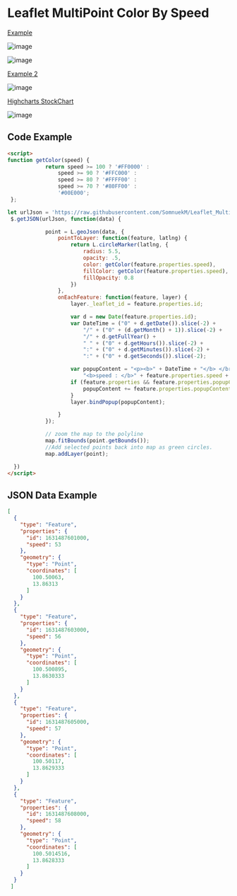# Leaflet MultiPoint Color By Speed

[Example](https://somnuekm.github.io/Leaflet_MultiPoint-Color-By-Speed/multiPointColorBySpeed.html)

![image](https://user-images.githubusercontent.com/58202287/133973903-a3995d23-4bc5-4ebc-ae7d-e60cf7b00eee.png)

![image](https://user-images.githubusercontent.com/58202287/133974079-1fe26a34-c4f4-4bb7-8739-dd670e038192.png)

[Example 2](https://somnuekm.github.io/Leaflet_MultiPoint-Color-By-Speed/MultiPointColorBySpeedInput.html)

![image](https://user-images.githubusercontent.com/58202287/134484140-c76500e4-1d1f-4e07-ba4d-adaedf89106c.png)

[Highcharts StockChart](https://somnuekm.github.io/Leaflet_MultiPoint-Color-By-Speed/speedChart.html)

![image](https://user-images.githubusercontent.com/58202287/134884807-e7350f4e-b1c5-45f3-8ecc-0260c5dcec5a.png)


## Code Example

```html
<script>
function getColor(speed) {
            return speed >= 100 ? '#FF0000' :
                speed >= 90 ? '#FFC000' :
                speed >= 80 ? '#FFFF00' :
                speed >= 70 ? '#80FF00' :
                '#00E000';
 };

let urlJson = 'https://raw.githubusercontent.com/SomnuekM/Leaflet_MultiPoint-Color-By-Speed/main/dataJson/demo.json';
 $.getJSON(urlJson, function(data) {

            point = L.geoJson(data, {
                pointToLayer: function(feature, latlng) {
                    return L.circleMarker(latlng, {
                        radius: 5.5,
                        opacity: .5,
                        color: getColor(feature.properties.speed),
                        fillColor: getColor(feature.properties.speed),
                        fillOpacity: 0.8
                    })
                },
                onEachFeature: function(feature, layer) {
                    layer._leaflet_id = feature.properties.id;

                    var d = new Date(feature.properties.id);
                    var DateTime = ("0" + d.getDate()).slice(-2) +
                        "/" + ("0" + (d.getMonth() + 1)).slice(-2) +
                        "/" + d.getFullYear() +
                        " " + ("0" + d.getHours()).slice(-2) +
                        ":" + ("0" + d.getMinutes()).slice(-2) + 
                        ":" + ("0" + d.getSeconds()).slice(-2);

                    var popupContent = "<p><b>" + DateTime + "</b> </br>" +
                        "<b>speed : </b>" + feature.properties.speed + "</br>";
                    if (feature.properties && feature.properties.popupContent) {
                        popupContent += feature.properties.popupContent;
                    }
                    layer.bindPopup(popupContent);

                }
            });

            // zoom the map to the polyline
            map.fitBounds(point.getBounds());
            //Add selected points back into map as green circles.
            map.addLayer(point);

  })
</script>
```

## JSON Data Example 
```json
[
  {
    "type": "Feature",
    "properties": {
      "id": 1631487601000,
      "speed": 53
    },
    "geometry": {
      "type": "Point",
      "coordinates": [
        100.50063,
        13.86313
      ]
    }
  },
  {
    "type": "Feature",
    "properties": {
      "id": 1631487603000,
      "speed": 56
    },
    "geometry": {
      "type": "Point",
      "coordinates": [
        100.500895,
        13.8630333
      ]
    }
  },
  {
    "type": "Feature",
    "properties": {
      "id": 1631487605000,
      "speed": 57
    },
    "geometry": {
      "type": "Point",
      "coordinates": [
        100.50117,
        13.8629333
      ]
    }
  },
  {
    "type": "Feature",
    "properties": {
      "id": 1631487608000,
      "speed": 58
    },
    "geometry": {
      "type": "Point",
      "coordinates": [
        100.5014516,
        13.8628333
      ]
    }
  }
 ]
```

